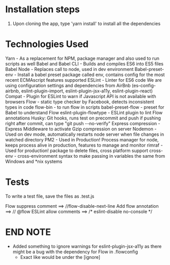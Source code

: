 # Installation steps
1) Upon cloning the app, type 'yarn install' to install all the dependencies

# Technologies Used
Yarn - As a replacement for NPM, package manager and also used to run scripts as well
Babel and Babel CLI - Builds and compiles ES6 into ES5 files
	Babel Node - Replaces call to node, used in dev environment
Babel-preset-env - Install a babel preset package called env, contains config for the most recent ECMAscript features supported
ESLint - Linter for ES6 code
	We are using configuration settings and dependencies from AirBnb
	(es-config-airbnb, eslint-plugin-import, eslint-plugin-jsx-a11y, eslint-plugin-react)
Compat - Plugin for ESLint to warn if Javascript API is not available with browsers
Flow - static type checker by Facebook, detects inconsistent types in code
	flow-bin - to run flow in scripts
	babel-preset-flow - preset for Babel to understand Flow
	eslint-plugin-flowtype - ESLint plugin to lint Flow annotations
Husky: Git hooks, runs test on precommit and push
    if pushing right after commit, can type "git push --no-verify"
Express
compression - Express Middleware to activate Gzip compression on server
Nodemon - Used on dev mode, automatically restarts node server when file changes in watched directory
PM2 - Used in Production! Process manager for node, keeps process alive in production, features to manage and monitor
rimraf - Used for production! package to delete files, cross platform support
cross-env - cross-environment syntax to make passing in variables the same from Windows and *nix systems



# Tests
To write a test file, save the files as <fileName>.test.js


Flow suppress comment ==> //flow-disable-next-line
Add flow annotation ==> // @flow
ESLint allow comments ==> /* eslint-disable no-console */


# END NOTE
- Added something to ignore warnings for eslint-plugin-jsx-a11y as there might be a bug with the dependency for Flow in .flowconfig
    - Exact like would be under the [ignore]